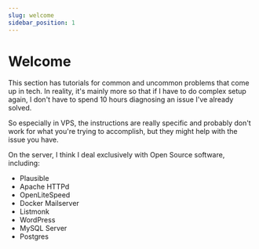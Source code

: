 ```yaml
---
slug: welcome
sidebar_position: 1
---
```

# Welcome

This section has tutorials for common and uncommon problems that come up in tech. In reality, it's mainly more so that if I have to do complex setup again, I don't have to spend 10 hours diagnosing an issue I've already solved.

So especially in VPS, the instructions are really specific and probably don't work for what you're trying to accomplish, but they might help with the issue you have.

On the server, I think I deal exclusively with Open Source software, including:
- Plausible
- Apache HTTPd
- OpenLiteSpeed
- Docker Mailserver
- Listmonk
- WordPress
- MySQL Server
- Postgres
